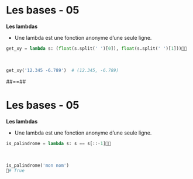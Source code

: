 <!-- .slide: class="with-code" -->

# Les bases - 05

**Les lambdas**

* Une lambda est une fonction anonyme d’une seule ligne.

```python
get_xy = lambda s: (float(s.split(' ')[0]), float(s.split(' ')[1]))
```

<!-- .element: class="big-code" -->

<br>

```python
get_xy('12.345 -6.789')  # (12.345, -6.789)
```

<!-- .element: class="big-code" -->

##==##
<!-- .slide: class="with-code" -->

# Les bases - 05

**Les lambdas**

* Une lambda est une fonction anonyme d’une seule ligne.

```python
is_palindrome = lambda s: s == s[::-1]
```

<!-- .element: class="big-code" -->

<br>

```python
is_palindrome('mon nom')
# True
```

<!-- .element: class="big-code" -->
